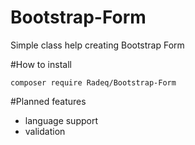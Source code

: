 # Bootstrap-Form
Simple class help creating Bootstrap Form

#How to install

```
composer require Radeq/Bootstrap-Form
```


#Planned features
- language support
- validation
